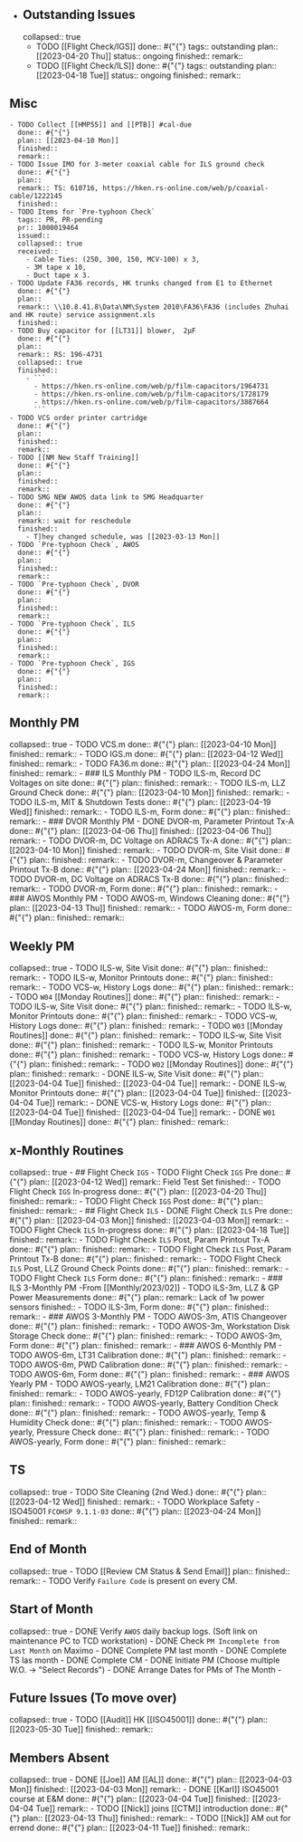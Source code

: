 - ## Outstanding Issues
  collapsed:: true
	- TODO [[Flight Check/IGS]] 
	  done:: #{"{"}
	  tags:: outstanding
	  plan:: [[2023-04-20 Thu]]
	  status:: ongoing
	  finished::
	  remark::
	- TODO [[Flight Check/ILS]] 
	  done:: #{"{"}
	  tags:: outstanding
	  plan:: [[2023-04-18 Tue]]
	  status:: ongoing
	  finished::
	  remark::
## Misc
	- TODO Collect [[HMP55]] and [[PTB]] #cal-due 
	  done:: #{"{"}
	  plan:: [[2023-04-10 Mon]]
	  finished::
	  remark::
	- TODO Issue IMO for 3-meter coaxial cable for ILS ground check 
	  done:: #{"{"}
	  plan:: 
	  remark:: TS: 610716, https://hken.rs-online.com/web/p/coaxial-cable/1222145
	  finished::
	- TODO Items for `Pre-typhoon Check`
	  tags:: PR, PR-pending
	  pr:: 1000019464
	  issued:: 
	  collapsed:: true
	  received::
		- Cable Ties: (250, 300, 150, MCV-100) x 3,
		- 3M tape x 10,
		- Duct tape x 3.
	- TODO Update FA36 records, HK trunks changed from E1 to Ethernet 
	  done:: #{"{"}
	  plan:: 
	  remark:: \\10.8.41.8\Data\NM\System 2010\FA36\FA36 (includes Zhuhai and HK route) service assignment.xls
	  finished::
	- TODO Buy capacitor for [[LT31]] blower,  2μF
	  done:: #{"{"}
	  plan:: 
	  remark:: RS: 196-4731
	  collapsed:: true
	  finished::
		- ```
		  - https://hken.rs-online.com/web/p/film-capacitors/1964731
		  - https://hken.rs-online.com/web/p/film-capacitors/1728179
		  - https://hken.rs-online.com/web/p/film-capacitors/3887664
		  ```
	- TODO VCS order printer cartridge 
	  done:: #{"{"}
	  plan:: 
	  finished::
	  remark::
	- TODO [[NM New Staff Training]] 
	  done:: #{"{"}
	  plan:: 
	  finished::
	  remark::
	- TODO SMG NEW AWOS data link to SMG Headquarter 
	  done:: #{"{"}
	  plan:: 
	  remark:: wait for reschedule
	  finished::
		- T]hey changed schedule, was [[2023-03-13 Mon]]
	- TODO `Pre-typhoon Check`, AWOS 
	  done:: #{"{"}
	  plan::
	  finished::
	  remark::
	- TODO `Pre-typhoon Check`, DVOR 
	  done:: #{"{"}
	  plan::
	  finished::
	  remark::
	- TODO `Pre-typhoon Check`, ILS 
	  done:: #{"{"}
	  plan::
	  finished::
	  remark::
	- TODO `Pre-typhoon Check`, IGS 
	  done:: #{"{"}
	  plan:: 
	  finished::
	  remark::
## Monthly PM
collapsed:: true
	- TODO VCS.m 
	  done:: #{"{"}
	  plan:: [[2023-04-10 Mon]]
	  finished::
	  remark::
	- TODO IGS.m 
	  done:: #{"{"}
	  plan:: [[2023-04-12 Wed]]
	  finished::
	  remark::
	- TODO FA36.m 
	  done:: #{"{"}
	  plan:: [[2023-04-24 Mon]]
	  finished::
	  remark::
	- ### ILS Monthly PM
		- TODO ILS-m, Record DC Voltages on site 
		  done:: #{"{"}
		  plan::
		  finished::
		  remark::
		- TODO ILS-m, LLZ Ground Check 
		  done:: #{"{"}
		  plan:: [[2023-04-10 Mon]]
		  finished::
		  remark::
		- TODO ILS-m, MIT & Shutdown Tests 
		  done:: #{"{"}
		  plan:: [[2023-04-19 Wed]]
		  finished::
		  remark::
		- TODO ILS-m, Form 
		  done:: #{"{"}
		  plan:: 
		  finished::
		  remark::
	- ### DVOR Monthly PM
		- DONE DVOR-m, Parameter Printout Tx-A 
		  done:: #{"{"}
		  plan:: [[2023-04-06 Thu]]
		  finished:: [[2023-04-06 Thu]]
		  remark::
		- TODO DVOR-m, DC Voltage on ADRACS Tx-A
		  done:: #{"{"}
		  plan:: [[2023-04-10 Mon]] 
		  finished::
		  remark::
		- TODO DVOR-m, Site Visit
		  done:: #{"{"}
		  plan::
		  finished::
		  remark::
		- TODO DVOR-m, Changeover & Parameter Printout Tx-B 
		  done:: #{"{"}
		  plan:: [[2023-04-24 Mon]]
		  finished::
		  remark::
		- TODO DVOR-m, DC Voltage on ADRACS Tx-B
		  done:: #{"{"}
		  plan::
		  finished::
		  remark::
		- TODO DVOR-m, Form 
		  done:: #{"{"}
		  plan:: 
		  finished::
		  remark::
	- ### AWOS Monthly PM
		- TODO AWOS-m, Windows Cleaning 
		  done:: #{"{"}
		  plan:: [[2023-04-13 Thu]]
		  finished::
		  remark::
		- TODO AWOS-m, Form 
		  done:: #{"{"}
		  plan:: 
		  finished::
		  remark::
## Weekly PM
collapsed:: true
	- TODO ILS-w, Site Visit 
	  done:: #{"{"}
	  plan::
	  finished::
	  remark::
	- TODO ILS-w, Monitor Printouts 
	  done:: #{"{"}
	  plan::
	  finished::
	  remark::
	- TODO VCS-w, History Logs 
	  done:: #{"{"}
	  plan::
	  finished::
	  remark::
	- TODO `W04` [[Monday Routines]] 
	  done:: #{"{"}
	  plan::
	  finished::
	  remark::
	- TODO ILS-w, Site Visit 
	  done:: #{"{"}
	  plan::
	  finished::
	  remark::
	- TODO ILS-w, Monitor Printouts 
	  done:: #{"{"}
	  plan::
	  finished::
	  remark::
	- TODO VCS-w, History Logs 
	  done:: #{"{"}
	  plan::
	  finished::
	  remark::
	- TODO `W03` [[Monday Routines]] 
	  done:: #{"{"}
	  plan::
	  finished::
	  remark::
	- TODO ILS-w, Site Visit 
	  done:: #{"{"}
	  plan::
	  finished::
	  remark::
	- TODO ILS-w, Monitor Printouts 
	  done:: #{"{"}
	  plan::
	  finished::
	  remark::
	- TODO VCS-w, History Logs 
	  done:: #{"{"}
	  plan::
	  finished::
	  remark::
	- TODO `W02` [[Monday Routines]] 
	  done:: #{"{"}
	  plan::
	  finished::
	  remark::
	- DONE ILS-w, Site Visit 
	  done:: #{"{"}
	  plan:: [[2023-04-04 Tue]]
	  finished:: [[2023-04-04 Tue]]
	  remark::
	- DONE ILS-w, Monitor Printouts 
	  done:: #{"{"}
	  plan:: [[2023-04-04 Tue]]
	  finished:: [[2023-04-04 Tue]]
	  remark::
	- DONE VCS-w, History Logs 
	  done:: #{"{"}
	  plan:: [[2023-04-04 Tue]]
	  finished:: [[2023-04-04 Tue]]
	  remark::
	- DONE `W01` [[Monday Routines]] 
	  done:: #{"{"}
	  plan::
	  finished::
	  remark::
## x-Monthly Routines
collapsed:: true
	- ## Flight Check `IGS`
		- TODO Flight Check `IGS` Pre 
		  done:: #{"{"}
		  plan:: [[2023-04-12 Wed]]
		  remark:: Field Test Set
		  finished::
		- TODO Flight Check `IGS` In-progress 
		  done:: #{"{"}
		  plan:: [[2023-04-20 Thu]]
		  finished::
		  remark::
		- TODO Flight Check `IGS` Post
		  done:: #{"{"}
		  plan::
		  finished::
		  remark::
	- ## Flight Check `ILS`
		- DONE Flight Check `ILS` Pre 
		  done:: #{"{"}
		  plan:: [[2023-04-03 Mon]]
		  finished:: [[2023-04-03 Mon]]
		  remark::
		- TODO Flight Check `ILS` In-progress 
		  done:: #{"{"}
		  plan:: [[2023-04-18 Tue]]
		  finished::
		  remark::
		- TODO Flight Check `ILS` Post, Param Printout Tx-A 
		  done:: #{"{"}
		  plan::
		  finished::
		  remark::
		- TODO Flight Check `ILS` Post, Param Printout Tx-B 
		  done:: #{"{"}
		  plan::
		  finished::
		  remark::
		- TODO Flight Check `ILS` Post, LLZ Ground Check Points
		  done:: #{"{"}
		  plan::
		  finished::
		  remark::
		- TODO Flight Check `ILS` Form 
		  done:: #{"{"}
		  plan::
		  finished::
		  remark::
	- ### ILS 3-Monthly PM -From [[Monthly/2023/02]]
		- TODO ILS-3m, LLZ & GP Power Measurements 
		  done:: #{"{"}
		  plan:: 
		  remark:: Lack of 1w power sensors
		  finished::
		- TODO ILS-3m, Form 
		  done:: #{"{"}
		  plan:: 
		  finished::
		  remark::
	- ### AWOS 3-Monthly PM
		- TODO AWOS-3m, ATIS Changeover 
		  done:: #{"{"}
		  plan:: 
		  finished::
		  remark::
		- TODO AWOS-3m, Workstation Disk Storage Check
		  done:: #{"{"}
		  plan::
		  finished::
		  remark::
		- TODO AWOS-3m, Form
		  done:: #{"{"}
		  plan::
		  finished::
		  remark::
	- ### AWOS 6-Monthly PM
		- TODO AWOS-6m, LT31 Calibration
		  done:: #{"{"}
		  plan::
		  finished::
		  remark::
		- TODO AWOS-6m, PWD Calibration
		  done:: #{"{"}
		  plan::
		  finished::
		  remark::
		- TODO AWOS-6m, Form
		  done:: #{"{"}
		  plan::
		  finished::
		  remark::
	- ### AWOS Yearly PM
		- TODO AWOS-yearly, LM21 Calibration
		  done:: #{"{"}
		  plan::
		  finished::
		  remark::
		- TODO AWOS-yearly, FD12P Calibration
		  done:: #{"{"}
		  plan::
		  finished::
		  remark::
		- TODO AWOS-yearly, Battery Condition Check
		  done:: #{"{"}
		  plan::
		  finished::
		  remark::
		- TODO AWOS-yearly, Temp & Humidity Check
		  done:: #{"{"}
		  plan::
		  finished::
		  remark::
		- TODO AWOS-yearly, Pressure Check
		  done:: #{"{"}
		  plan::
		  finished::
		  remark::
		- TODO AWOS-yearly, Form
		  done:: #{"{"}
		  plan::
		  finished::
		  remark::
## TS
collapsed:: true
	- TODO Site Cleaning (2nd Wed.) 
	  done:: #{"{"}
	  plan:: [[2023-04-12 Wed]] 
	  finished::
	  remark::
	- TODO Workplace Safety -ISO45001 `FCOHSP 9.1.1-03`
	  done:: #{"{"}
	  plan:: [[2023-04-24 Mon]]
	  finished::
	  remark::
## End of Month
collapsed:: true
	- TODO [[Review CM Status & Send Email]]
	  plan::
	  finished::
	  remark::
		- TODO Verify `Failure Code` is present on every CM.
## Start of Month
collapsed:: true
	- DONE Verify `AWOS` daily backup logs. (Soft link on maintenance PC to TCD workstation)
	- DONE Check `PM Incomplete from Last Month` on Maximo
	- DONE Complete PM last month
	- DONE Complete TS las month
	- DONE Complete CM
	- DONE Initiate PM (Choose multiple W.O. -> "Select Records")
	- DONE Arrange Dates for PMs of The Month
	-
## Future Issues (To move over)
collapsed:: true
	- TODO [[Audit]] HK [[ISO45001]]
	  done:: #{"{"}
	  plan:: [[2023-05-30 Tue]]
	  finished::
	  remark::
## Members Absent
collapsed:: true
	- DONE [[Joe]] AM [[AL]] 
	  done:: #{"{"}
	  plan:: [[2023-04-03 Mon]]
	  finished:: [[2023-04-03 Mon]] 
	  remark::
	- DONE [[Karl]] ISO45001 course at E&M 
	  done:: #{"{"}
	  plan:: [[2023-04-04 Tue]]
	  finished:: [[2023-04-04 Tue]]
	  remark::
	- TODO [[Nick]] joins [[CTM]] introduction 
	  done:: #{"{"}
	  plan:: [[2023-04-13 Thu]]
	  finished::
	  remark::
	- TODO [[Nick]] AM out for errend 
	  done:: #{"{"}
	  plan:: [[2023-04-11 Tue]]
	  finished::
	  remark::
